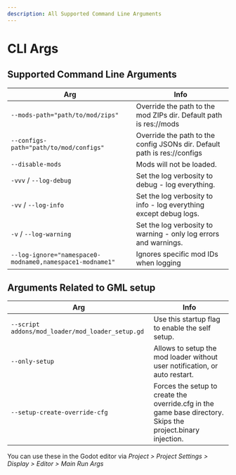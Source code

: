 ```yaml
---
description: All Supported Command Line Arguments
---
```


# CLI Args
## Supported Command Line Arguments
| Arg                                                      | Info                                                                     |
|----------------------------------------------------------|--------------------------------------------------------------------------|
| `--mods-path="path/to/mod/zips"`                         | Override the path to the mod ZIPs dir. Default path is res://mods        |
| `--configs-path="path/to/mod/configs"`                   | Override the path to the config JSONs dir. Default path is res://configs |
| `--disable-mods`                                         | Mods will not be loaded.                                                 |
| `-vvv` / `--log-debug`                                   | Set the log verbosity to debug - log everything.                         |
| `-vv` / `--log-info`                                     | Set the log verbosity to info - log everything except debug logs.        |
| `-v` / `--log-warning`                                   | Set the log verbosity to warning - only log errors and warnings.         |
| `--log-ignore="namespace0-modname0,namespace1-modname1"` | Ignores specific mod IDs when logging                                    |

## Arguments Related to GML setup
| Arg                                              | Info                                                                                                        |
|--------------------------------------------------|-------------------------------------------------------------------------------------------------------------|
| `--script addons/mod_loader/mod_loader_setup.gd` | Use this startup flag to enable the self setup.                                                             |
| `--only-setup`                                   | Allows to setup the mod loader without user notification, or auto restart.                                  |
| `--setup-create-override-cfg`                    | Forces the setup to create the override.cfg in the game base directory. Skips the project.binary injection. |

You can use these in the Godot editor via *Project > Project Settings > Display > Editor > Main Run Args*